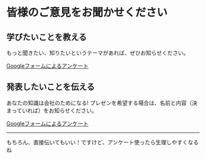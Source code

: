 # 皆様のご意見をお聞かせください

## 学びたいことを教える

もっと聞きたい、知りたいというテーマがあれば、ぜひお知らせください。

[Googleフォームによるアンケート](https://forms.gle/pfBPyRyHriaZHEHK9)

## 発表したいことを伝える

あなたの知識は会社のためになる! プレゼンを希望する場合は、名前と内容（決まっていれば）をお知らせください。

[Googleフォームによるアンケート](https://forms.gle/AJDPwQ9vQAxgvxAm7)

----

もちろん、直接伝いてもいい！ですけど、アンケート使ったら生理しやすくなるね